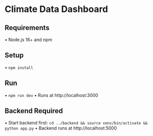 # Climate Data Dashboard

## Requirements
• Node.js 16+ and npm

## Setup
• `npm install`

## Run
• `npm run dev`
• Runs at http://localhost:3000

## Backend Required
• Start backend first: `cd ../backend && source venv/bin/activate && python app.py`
• Backend runs at http://localhost:5000
